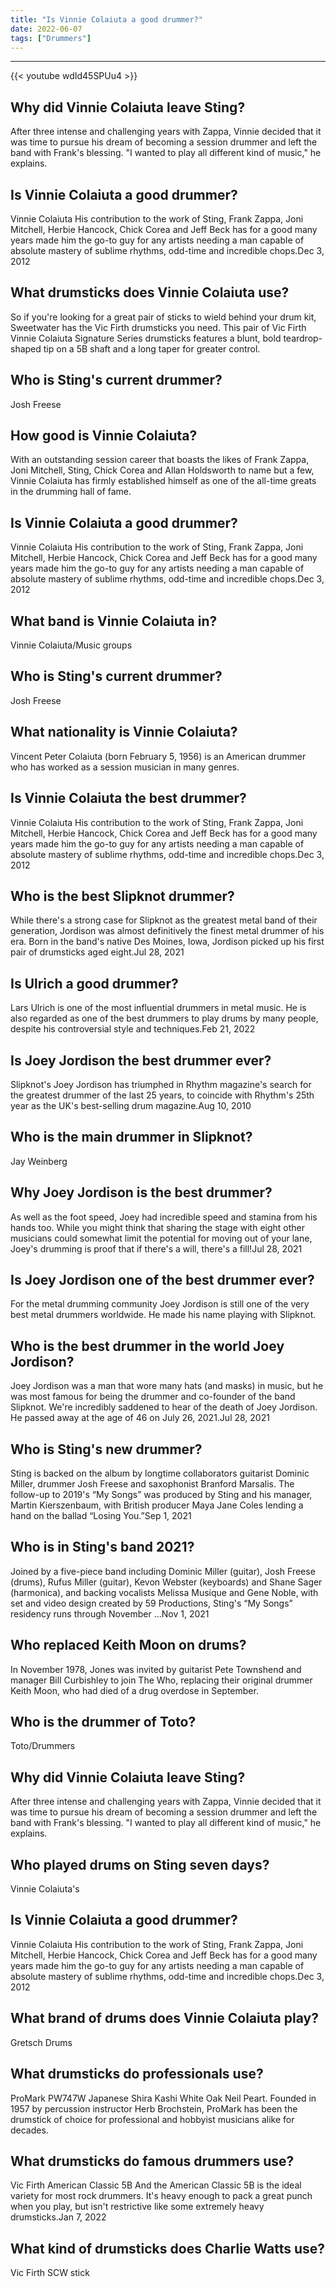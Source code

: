 ```yaml
---
title: "Is Vinnie Colaiuta a good drummer?"
date: 2022-06-07
tags: ["Drummers"]
---
```


---
{{< youtube wdId45SPUu4 >}}
## Why did Vinnie Colaiuta leave Sting?
After three intense and challenging years with Zappa, Vinnie decided that it was time to pursue his dream of becoming a session drummer and left the band with Frank's blessing. "I wanted to play all different kind of music," he explains.

## Is Vinnie Colaiuta a good drummer?
Vinnie Colaiuta His contribution to the work of Sting, Frank Zappa, Joni Mitchell, Herbie Hancock, Chick Corea and Jeff Beck has for a good many years made him the go-to guy for any artists needing a man capable of absolute mastery of sublime rhythms, odd-time and incredible chops.Dec 3, 2012

## What drumsticks does Vinnie Colaiuta use?
So if you're looking for a great pair of sticks to wield behind your drum kit, Sweetwater has the Vic Firth drumsticks you need. This pair of Vic Firth Vinnie Colaiuta Signature Series drumsticks features a blunt, bold teardrop-shaped tip on a 5B shaft and a long taper for greater control.

## Who is Sting's current drummer?
Josh Freese

## How good is Vinnie Colaiuta?
With an outstanding session career that boasts the likes of Frank Zappa, Joni Mitchell, Sting, Chick Corea and Allan Holdsworth to name but a few, Vinnie Colaiuta has firmly established himself as one of the all-time greats in the drumming hall of fame.

## Is Vinnie Colaiuta a good drummer?
Vinnie Colaiuta His contribution to the work of Sting, Frank Zappa, Joni Mitchell, Herbie Hancock, Chick Corea and Jeff Beck has for a good many years made him the go-to guy for any artists needing a man capable of absolute mastery of sublime rhythms, odd-time and incredible chops.Dec 3, 2012

## What band is Vinnie Colaiuta in?
Vinnie Colaiuta/Music groups

## Who is Sting's current drummer?
Josh Freese

## What nationality is Vinnie Colaiuta?
Vincent Peter Colaiuta (born February 5, 1956) is an American drummer who has worked as a session musician in many genres.

## Is Vinnie Colaiuta the best drummer?
Vinnie Colaiuta His contribution to the work of Sting, Frank Zappa, Joni Mitchell, Herbie Hancock, Chick Corea and Jeff Beck has for a good many years made him the go-to guy for any artists needing a man capable of absolute mastery of sublime rhythms, odd-time and incredible chops.Dec 3, 2012

## Who is the best Slipknot drummer?
While there's a strong case for Slipknot as the greatest metal band of their generation, Jordison was almost definitively the finest metal drummer of his era. Born in the band's native Des Moines, Iowa, Jordison picked up his first pair of drumsticks aged eight.Jul 28, 2021

## Is Ulrich a good drummer?
Lars Ulrich is one of the most influential drummers in metal music. He is also regarded as one of the best drummers to play drums by many people, despite his controversial style and techniques.Feb 21, 2022

## Is Joey Jordison the best drummer ever?
Slipknot's Joey Jordison has triumphed in Rhythm magazine's search for the greatest drummer of the last 25 years, to coincide with Rhythm's 25th year as the UK's best-selling drum magazine.Aug 10, 2010

## Who is the main drummer in Slipknot?
Jay Weinberg

## Why Joey Jordison is the best drummer?
As well as the foot speed, Joey had incredible speed and stamina from his hands too. While you might think that sharing the stage with eight other musicians could somewhat limit the potential for moving out of your lane, Joey's drumming is proof that if there's a will, there's a fill!Jul 28, 2021

## Is Joey Jordison one of the best drummer ever?
For the metal drumming community Joey Jordison is still one of the very best metal drummers worldwide. He made his name playing with Slipknot.

## Who is the best drummer in the world Joey Jordison?
Joey Jordison was a man that wore many hats (and masks) in music, but he was most famous for being the drummer and co-founder of the band Slipknot. We're incredibly saddened to hear of the death of Joey Jordison. He passed away at the age of 46 on July 26, 2021.Jul 28, 2021

## Who is Sting's new drummer?
Sting is backed on the album by longtime collaborators guitarist Dominic Miller, drummer Josh Freese and saxophonist Branford Marsalis. The follow-up to 2019's “My Songs” was produced by Sting and his manager, Martin Kierszenbaum, with British producer Maya Jane Coles lending a hand on the ballad “Losing You.”Sep 1, 2021

## Who is in Sting's band 2021?
Joined by a five-piece band including Dominic Miller (guitar), Josh Freese (drums), Rufus Miller (guitar), Kevon Webster (keyboards) and Shane Sager (harmonica), and backing vocalists Melissa Musique and Gene Noble, with set and video design created by 59 Productions, Sting's “My Songs” residency runs through November ...Nov 1, 2021

## Who replaced Keith Moon on drums?
In November 1978, Jones was invited by guitarist Pete Townshend and manager Bill Curbishley to join The Who, replacing their original drummer Keith Moon, who had died of a drug overdose in September.

## Who is the drummer of Toto?
Toto/Drummers

## Why did Vinnie Colaiuta leave Sting?
After three intense and challenging years with Zappa, Vinnie decided that it was time to pursue his dream of becoming a session drummer and left the band with Frank's blessing. "I wanted to play all different kind of music," he explains.

## Who played drums on Sting seven days?
Vinnie Colaiuta's

## Is Vinnie Colaiuta a good drummer?
Vinnie Colaiuta His contribution to the work of Sting, Frank Zappa, Joni Mitchell, Herbie Hancock, Chick Corea and Jeff Beck has for a good many years made him the go-to guy for any artists needing a man capable of absolute mastery of sublime rhythms, odd-time and incredible chops.Dec 3, 2012

## What brand of drums does Vinnie Colaiuta play?
Gretsch Drums

## What drumsticks do professionals use?
ProMark PW747W Japanese Shira Kashi White Oak Neil Peart. Founded in 1957 by percussion instructor Herb Brochstein, ProMark has been the drumstick of choice for professional and hobbyist musicians alike for decades.

## What drumsticks do famous drummers use?
Vic Firth American Classic 5B And the American Classic 5B is the ideal variety for most rock drummers. It's heavy enough to pack a great punch when you play, but isn't restrictive like some extremely heavy drumsticks.Jan 7, 2022

## What kind of drumsticks does Charlie Watts use?
Vic Firth SCW stick

